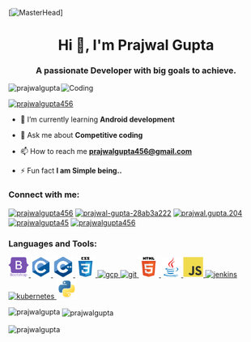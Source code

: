 [![MasterHead](https://mir-s3-cdn-cf.behance.net/project_modules/max_1200/54b6c068097599.5b50bca476b9b.gif)]
<h1 align="center">Hi 👋, I'm Prajwal Gupta</h1>
<h3 align="center">A passionate Developer with big goals to achieve.</h3>
<img align="right" alt="Coding" width="400" src="https://media.tenor.com/qJ5evVs-_uUAAAAC/coding.gif">

<p align="left"> <img src="https://komarev.com/ghpvc/?username=prajwalgupta&label=Profile%20views&color=0e75b6&style=flat" alt="prajwalgupta" /> </p>

<p align="left"> <a href="https://twitter.com/prajwalgupta456" target="blank"><img src="https://img.shields.io/twitter/follow/prajwalgupta456?logo=twitter&style=for-the-badge" alt="prajwalgupta456" /></a> </p>

- 🌱 I’m currently learning **Android development**

- 💬 Ask me about **Competitive coding**

- 📫 How to reach me **prajwalgupta456@gmail.com**

- ⚡ Fun fact **I am Simple being..**



<h3 align="left">Connect with me:</h3>
<p align="left">
<a href="https://twitter.com/prajwalgupta456" target="blank"><img align="center" src="https://raw.githubusercontent.com/rahuldkjain/github-profile-readme-generator/master/src/images/icons/Social/twitter.svg" alt="prajwalgupta456" height="30" width="40" /></a>
<a href="https://linkedin.com/in/prajwal-gupta-28ab3a222" target="blank"><img align="center" src="https://raw.githubusercontent.com/rahuldkjain/github-profile-readme-generator/master/src/images/icons/Social/linked-in-alt.svg" alt="prajwal-gupta-28ab3a222" height="30" width="40" /></a>
<a href="https://instagram.com/prajwal.gupta.204" target="blank"><img align="center" src="https://raw.githubusercontent.com/rahuldkjain/github-profile-readme-generator/master/src/images/icons/Social/instagram.svg" alt="prajwal.gupta.204" height="30" width="40" /></a>
<a href="https://www.codechef.com/users/prajwalgupta45" target="blank"><img align="center" src="https://cdn.jsdelivr.net/npm/simple-icons@3.1.0/icons/codechef.svg" alt="prajwalgupta45" height="30" width="40" /></a>
<a href="https://www.hackerrank.com/prajwalgupta456" target="blank"><img align="center" src="https://raw.githubusercontent.com/rahuldkjain/github-profile-readme-generator/master/src/images/icons/Social/hackerrank.svg" alt="prajwalgupta456" height="30" width="40" /></a>
</p>

<h3 align="left">Languages and Tools:</h3>
<p align="left"> <a href="https://getbootstrap.com" target="_blank" rel="noreferrer"> <img src="https://raw.githubusercontent.com/devicons/devicon/master/icons/bootstrap/bootstrap-plain-wordmark.svg" alt="bootstrap" width="40" height="40"/> </a> <a href="https://www.cprogramming.com/" target="_blank" rel="noreferrer"> <img src="https://raw.githubusercontent.com/devicons/devicon/master/icons/c/c-original.svg" alt="c" width="40" height="40"/> </a> <a href="https://www.w3schools.com/cpp/" target="_blank" rel="noreferrer"> <img src="https://raw.githubusercontent.com/devicons/devicon/master/icons/cplusplus/cplusplus-original.svg" alt="cplusplus" width="40" height="40"/> </a> <a href="https://www.w3schools.com/css/" target="_blank" rel="noreferrer"> <img src="https://raw.githubusercontent.com/devicons/devicon/master/icons/css3/css3-original-wordmark.svg" alt="css3" width="40" height="40"/> </a> <a href="https://cloud.google.com" target="_blank" rel="noreferrer"> <img src="https://www.vectorlogo.zone/logos/google_cloud/google_cloud-icon.svg" alt="gcp" width="40" height="40"/> </a> <a href="https://git-scm.com/" target="_blank" rel="noreferrer"> <img src="https://www.vectorlogo.zone/logos/git-scm/git-scm-icon.svg" alt="git" width="40" height="40"/> </a> <a href="https://www.w3.org/html/" target="_blank" rel="noreferrer"> <img src="https://raw.githubusercontent.com/devicons/devicon/master/icons/html5/html5-original-wordmark.svg" alt="html5" width="40" height="40"/> </a> <a href="https://www.java.com" target="_blank" rel="noreferrer"> <img src="https://raw.githubusercontent.com/devicons/devicon/master/icons/java/java-original.svg" alt="java" width="40" height="40"/> </a> <a href="https://developer.mozilla.org/en-US/docs/Web/JavaScript" target="_blank" rel="noreferrer"> <img src="https://raw.githubusercontent.com/devicons/devicon/master/icons/javascript/javascript-original.svg" alt="javascript" width="40" height="40"/> </a> <a href="https://www.jenkins.io" target="_blank" rel="noreferrer"> <img src="https://www.vectorlogo.zone/logos/jenkins/jenkins-icon.svg" alt="jenkins" width="40" height="40"/> </a> <a href="https://kubernetes.io" target="_blank" rel="noreferrer"> <img src="https://www.vectorlogo.zone/logos/kubernetes/kubernetes-icon.svg" alt="kubernetes" width="40" height="40"/> </a> <a href="https://www.python.org" target="_blank" rel="noreferrer"> <img src="https://raw.githubusercontent.com/devicons/devicon/master/icons/python/python-original.svg" alt="python" width="40" height="40"/> </a> </p>

<p><img align="left" src="https://github-readme-stats.vercel.app/api/top-langs?username=prajwalgupta&show_icons=true&locale=en&layout=compact" alt="prajwalgupta" /></p>

<p>&nbsp;<img align="center" src="https://github-readme-stats.vercel.app/api?username=prajwalgupta&show_icons=true&locale=en" alt="prajwalgupta" /></p>

<p><img align="center" src="https://github-readme-streak-stats.herokuapp.com/?user=prajwalgupta&" alt="prajwalgupta" /></p>
